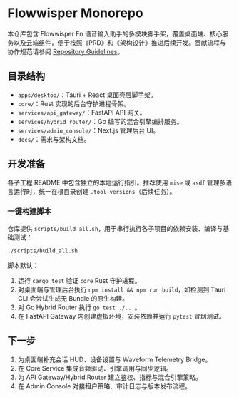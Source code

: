 # Flowwisper Monorepo

本仓库包含 Flowwisper Fn 语音输入助手的多模块脚手架，覆盖桌面端、核心服务以及云端组件，便于按照《PRD》和《架构设计》推进后续开发。贡献流程与协作规范请参阅 [Repository Guidelines](AGENTS.md)。

## 目录结构

- `apps/desktop/`：Tauri + React 桌面壳层脚手架。
- `core/`：Rust 实现的后台守护进程骨架。
- `services/api_gateway/`：FastAPI API 网关。
- `services/hybrid_router/`：Go 编写的混合引擎编排服务。
- `services/admin_console/`：Next.js 管理后台 UI。
- `docs/`：需求与架构文档。

## 开发准备

各子工程 README 中包含独立的本地运行指引。推荐使用 `mise` 或 `asdf` 管理多语言运行时，统一在根目录创建 `.tool-versions`（后续任务）。

### 一键构建脚本

仓库提供 `scripts/build_all.sh`，用于串行执行各子项目的依赖安装、编译与基础测试：

```bash
./scripts/build_all.sh
```

脚本默认：

1. 运行 `cargo test` 验证 `core` Rust 守护进程。
2. 对桌面端与管理后台执行 `npm install && npm run build`，如检测到 Tauri CLI 会尝试生成无 Bundle 的原生构建。
3. 对 Go Hybrid Router 执行 `go test ./...`。
4. 在 FastAPI Gateway 内创建虚拟环境，安装依赖并运行 `pytest` 冒烟测试。

## 下一步

1. 为桌面端补充会话 HUD、设备设置与 Waveform Telemetry Bridge。
2. 在 Core Service 集成音频驱动、引擎调用与同步逻辑。
3. 为 API Gateway/Hybrid Router 建立鉴权、指标与混合引擎策略。
4. 在 Admin Console 对接租户策略、审计日志与版本发布流程。
